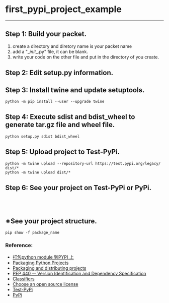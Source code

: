 # first_pypi_project_example
---
## Step 1: Build your packet.
1. create a directory and diretory name is your packet name
2. add a "\__init__.py\" file, it can be blank.
3. write your code on the other file and put in the directory of you create.

## Step 2: Edit setup.py information.

## Step 3: Install twine and update setuptools.
    python -m pip install --user --upgrade twine

## Step 4: Execute sdist and bdist_wheel to generate tar.gz file and wheel file.
    python setup.py sdist bdist_wheel

## Step 5: Upload project to Test-PyPi.
    python -m twine upload --repository-url https://test.pypi.org/legacy/ dist/*
    python -m twine upload dist/*

## Step 6: See your project on Test-PyPi or PyPi.
<br>
<br>

## ※See your project structure.
    pip show -f package_name
### Reference:
* [打包python module 到PYPI 上](https://medium.com/%E8%B3%87%E5%B7%A5%E7%AD%86%E8%A8%98/%E6%89%93%E5%8C%85python-module-%E5%88%B0pypi-%E4%B8%8A-aef1f73e1774)
* [Packaging Python Projects](https://packaging.python.org/tutorials/packaging-projects/)
* [Packaging and distributing projects](https://packaging.python.org/guides/distributing-packages-using-setuptools/)
* [PEP 440 -- Version Identification and Dependency Specification](https://www.python.org/dev/peps/pep-0440/)
* [Classifiers](https://pypi.org/classifiers/)
* [Choose an open source license](https://choosealicense.com/)
* [Test-PyPi](https://test.pypi.org/)
* [PyPi](https://pypi.org/)
